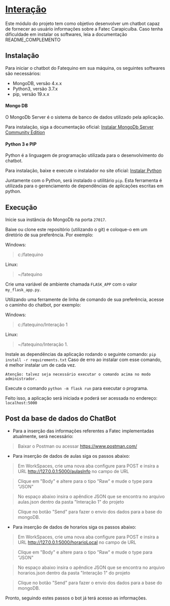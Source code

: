 # [Interação](https://fatequino.com.br/construcao-do-fatequino/interacao/)

Este módulo do projeto tem como objetivo desenvolver um chatbot
capaz de fornecer ao usuário informações sobre a Fatec Carapicuíba.
Caso tenha dificuldade em instalar os softwares, leia a documentação README_COMPLEMENTO

## Instalação

Para iniciar o chatbot do Fatequino em sua máquina, os seguintes softwares
são necessários:

- MongoDB, versão 4.x.x
- Python3, versão 3.7.x
- pip, versão 19.x.x

#### Mongo DB

O MongoDb Server é o sistema de banco de dados utilizado pela aplicação.

Para instalação, siga a documentação oficial: [Instalar MongoDb Server Community Edition](https://docs.mongodb.com/manual/administration/install-community/)

#### Python 3 e PIP

Python é a linguagem de programação utilizada para o desenvolvimento do chatbot.

Para instalação, baixe e execute o instalador no site oficial: [Instalar Python](https://www.python.org/downloads/)

Juntamente com o Python, será instalado o utilitário `pip`. Esta ferramenta é utilizada para o gerenciamento de dependências de aplicações escritas em python.

## Execução

Inicie sua instância do MongoDb na porta `27017`.

Baixe ou clone este repositório (utilizando o git) e coloque-o em um diretório de sua preferência. Por exemplo:

Windows:

> c:/fatequino

Linux:

> ~/fatequino

Crie uma variável de ambiente chamada `FLASK_APP` com o valor `my_flask_app.py`.

Utilizando uma ferramente de linha de comando de sua preferência, acesse o caminho do chatbot, por exemplo:

Windows:

> c:/fatequino/Interação 1

Linux:

> ~/fatequino/Interação 1.

Instale as dependências da aplicação rodando o seguinte comando: `pip install -r requirements.txt`
Caso de erro ao instalar com esse comando, é melhor instalar um de cada vez.

```
Atenção: talvez seja necessário executar o comando acima no modo administrador.
```

Execute o comando `python -m flask run` para executar o programa.

Feito isso, a aplicação será iniciada e poderá ser acessada no endereço: `localhost:5000`

## Post da base de dados do ChatBot

* Para a inserção das informações referentes a Fatec implementadas atualmente, será necessário:

>Baixar o Postman ou acessar https://www.postman.com/

* Para inserção de dados de aulas siga os passos abaixo:

>Em WorkSpaces, crie uma nova aba configure para POST e insira a URL http://127.0.0.1:5000/aulasInfo no campo de URL

>Clique em "Body" e altere para o tipo "Raw" e mude o type para "JSON"

>No espaço abaixo insira o apêndice JSON que se encontra no arquivo aulas.json dentro da pasta "Interação 1" do projeto

>Clique no botão "Send" para fazer o envio dos dados para a base do mongoDB.

* Para inserção de dados de horarios siga os passos abaixo:

>Em WorkSpaces, crie uma nova aba configure para POST e insira a URL http://127.0.0.1:5000/horarioLocal no campo de URL

>Clique em "Body" e altere para o tipo "Raw" e mude o type para "JSON"

>No espaço abaixo insira o apêndice JSON que se encontra no arquivo horarios.json dentro da pasta "Interação 1" do projeto

>Clique no botão "Send" para fazer o envio dos dados para a base do mongoDB.

Pronto, seguindo estes passos o bot já terá acesso as informações.